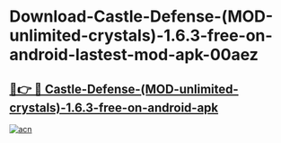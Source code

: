 # Download-Castle-Defense-(MOD-unlimited-crystals)-1.6.3-free-on-android-lastest-mod-apk-00aez

<h2><a href="https://apkcomod.com?title=Castle-Defense-(MOD-unlimited-crystals)-1.6.3-free-on-android">🔗👉 🔴 Castle-Defense-(MOD-unlimited-crystals)-1.6.3-free-on-android-apk </a></h2>

[![acn](https://github.com/user-attachments/assets/0f9c940e-d8b0-45ae-aac7-cd30a18b3e1c)](https://apkcomod.com?title=Castle-Defense-(MOD-unlimited-crystals)-1.6.3-free-on-android)
